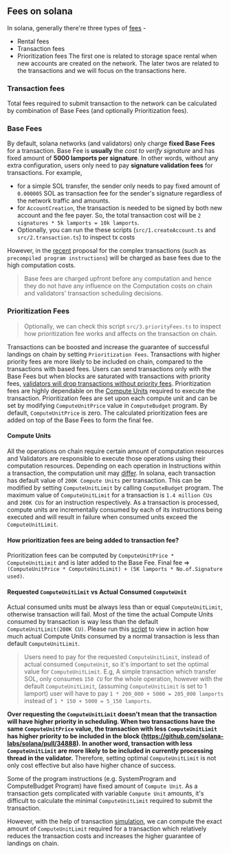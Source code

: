 ## Fees on solana
In solana, generally there're three types of [fees](https://solana.com/docs/core/fees) -  
- Rental fees
- Transaction fees
- Prioritization fees
The first one is related to storage space rental when new accounts are created on the network. The later twos are related to the transactions and we will focus on the transactions here.
### Transaction fees 
Total fees required to submit transaction to the network can be calculated by combination of Base Fees (and optionally Prioritization fees).


### Base Fees
By default, solana networks (and validators) only charge **fixed Base Fees** for a transaction. Base Fee is **usually** the *cost to verify signature* and has fixed amount of **5000 lamports per signature**. In other words, without any extra configuration, users only need to pay **signature validation fees** for transactions. For example, 
- for a simple SOL transfer, the sender only needs to pay fixed amount of `0.000005` SOL as transaction fee for the sender's signature regardless of the network traffic and amounts.
- for `AccountCreation`, the transaction is needed to be signed by both new account and the fee payer. So, the total transaction cost will be `2 signatures * 5k lamports = 10k lamports`.
- Optionally, you can run the these scripts (`src/1.createAccount.ts` and `src/2.transaction.ts`) to inspect tx costs

However, in the [recent](https://docs.solanalabs.com/proposals/comprehensive-compute-fees#fee) proposal for the complex transactions (such as `precompiled program instructions`) will be charged as base fees due to the high computation costs.
> Base fees are charged upfront before any computation and hence they do not have any influence on the Computation costs on chain and validators' transaction scheduling decisions.
### Prioritization Fees
> Optionally, we can check this script `src/3.priorityFees.ts` to inspect how prioritization fee works and affects on the transaction on chain.

Transactions can be boosted and increase the guarantee of successful landings on chain by setting `Prioritization Fees`. Transactions with higher priority fees are more likely to be included on chain, compared to the transactions with based fees. Users can send transactions only with the Base Fees but when blocks are saturated with transactions with priority fees, [validators will drop transactions without priority fees](https://solana.com/developers/guides/advanced/how-to-use-priority-fees#why-should-i-use-priority-fees). Prioritization fees are highly dependable on the [Compute Units](https://solana.com/developers/guides/advanced/how-to-use-priority-fees#why-should-i-use-priority-fees) required to execute the transaction.
Prioritization fees are set upon each compute unit and can be set by modifying `ComputeUnitPrice` value in `ComputeBudget` program. By default, `ComputeUnitPrice` is zero. The calculated prioritization fees are added on top of the Base Fees to form the final fee.
#### Compute Units
All the operations on chain require certain amount of computation resources and Validators are responsible to execute those operations using their computation resources. Depending on each operation in Instructions within a transaction, the computation unit may [differ](https://github.com/anza-xyz/agave/blob/b7bbe36918f23d98e2e73502e3c4cba78d395ba9/program-runtime/src/compute_budget.rs#L133-L178).
In solana, each transaction has default value of `200K Compute Units` per transaction. This can be modified by setting `ComputeUnitLimit` by calling `ComputeBudget` program. The maximum value of `ComputeUnitLimit` for a transaction is `1.4 million CUs` and `200K CUs` for an instruction respectively.
As a transaction is processed, compute units are incrementally consumed by each of its instructions being executed and will result in failure when consumed units exceed the `ComputeUnitLimit`.
#### How prioritization fees are being added to transaction fee?
Prioritization fees can be computed by `ComputeUnitPrice * ComputeUnitLimit` and is later added to the Base Fee.
Final fee => `(ComputeUnitPrice * ComputeUnitLimit) + (5K lamports * No.of.Signature used)`.
#### Requested `ComputeUnitLimit` vs Actual Consumed `ComputeUnit`
Actual consumed units must be always less than or equal `ComputeUnitLimit`, otherwise transaction will fail. Most of the time the actual Compute Units consumed by transaction is way less than the default `ComputeUnitLimit(200K CU)`. Please run this [script](https://github.com/lwin-kyaw/solana-getting-started/blob/main/src/3.priorityFees.ts) to view in action how much actual Compute Units consumed by a normal transaction is less than default `ComputeUnitLimit`. 
> Users need to pay for the requested `ComputeUnitLimit`, instead of actual consumed `ComputeUnit`, so it's important to set the optimal value for `ComputeUnitLimit`.
> E.g, A simple transaction which transfer SOL, only consumes `150 CU` for the whole operation, however with the default `ComputeUnitLimit`, (assuming `ComputeUnitLimit` is set to 1 lamport) user will have to pay
> `1 * 200_000 + 5000 = 205_000 lamports` instead of `1 * 150 + 5000 = 5_150 lamports`.  

**Over requesting the `ComputeUnitLimit` doesn't mean that the transaction will have higher priority in scheduling. When two transactions have the same `ComputeUnitPrice` value, the transaction with less `ComputeUnitLimit` has higher priority to be included in the block (https://github.com/solana-labs/solana/pull/34888). In another word, transaction with less `ComputeUnitLimit` are more likely to be included in currently processing thread in the validator.**
Therefore, setting optimal `ComputeUnitLimit` is not only cost effective but also have higher chance of success.

Some of the program instructions (e.g. SystemProgram and ComputeBudget Program) have fixed amount of `Compute Unit`. As a transaction gets complicated with variable `Compute Unit` amounts, it's difficult to calculate the minimal `ComputeUnitLimit` required to submit the transaction.

However, with the help of transaction [simulation](), we can compute the exact amount of `ComputeUnitLimit` required for a transaction which relatively reduces the transaction costs and increases the higher guarantee of landings on chain. 




